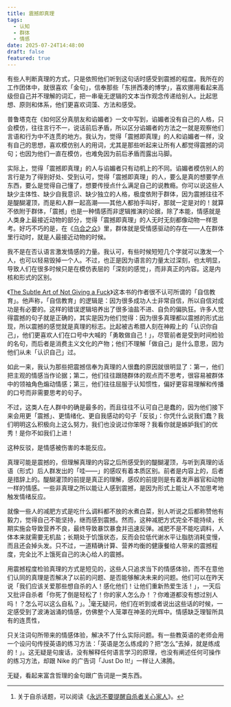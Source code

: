 ```yaml
---
title: 震撼即真理
tags:
  - 认知
  - 群体
  - 情感
date: 2025-07-24T14:48:00
draft: false
featured: true
---
```


有些人判断真理的方式，只是依照他们听到这句话时感受到震撼的程度。我所在的工作团体中，就很喜欢「金句」，信奉那些「东拼西凑的博学」，喜欢挪用看起来高级但自己并不理解的词汇，把一串毫无逻辑的文本当作观念传递给别人。比起思想、原则和体系，他们更喜欢词藻、方法和感受。<!--more-->

普鲁塔克在《如何区分真朋友和谄媚者》一文中写到，谄媚者没有自己的人格，只会模仿，往往言行不一，说话前后矛盾，所以区分谄媚者的方法之一就是观察他们言语和行为中不连贯的地方。我认为，觉得「震撼即真理」的人和谄媚者一样，没有自己的思想，喜欢模仿别人的用词，尤其是那些听起来让所有人都觉得震撼的词句；也因为他们一直在模仿，也难免因为前后矛盾而露出马脚。

实际上，觉得「震撼即真理」的人与谄媚者只有动机上的不同。谄媚者模仿别人的言行是为了得到好处、受到认可，觉得「震撼即真理」的人，要么是真的想要学点东西，要么是觉得自己懂了，想要传授点什么满足自己的说教瘾。你可以说这些人缺少主体性、缺少自我意识、缺少独立的人格，极度依附于群体，因为震撼往往不是醍醐灌顶，而是和人群一起高潮——其他人都拍手叫好，那就一定是对的！就算不依附于群体，「震撼」也是一种情感而非逻辑推演的论据，除了本能，情感就是人类身上最接近动物的部分，觉得「震撼即真理」的人无时无刻都像动物一样思考。好巧不巧的是，在《[乌合之众](/library/2024/乌合之众/)》里，群体就是受情感驱动的存在——人在群体里行动时，就是人最接近动物的时候。

我不是在否认语言激发情感的力量。我认可，有些时候短短几个字就可以激发一个人，也可以轻易毁掉一个人。不过，也正是因为语言的力量太过深刻，也太明显，导致人们在很多时候只是在模仿表层的「深刻的感觉」，而非真正的内容。这是内核和形式的区别。

《[The Subtle Art of Not Giving a Fuck](/library/2025/the-subtle-art-of-not-giving-a-fuck/)》这本书的作者很不认可所谓的「自信教育」。他声称，「自信教育」的逻辑是：因为很多成功人士非常自信，所以自信对成功是有必要的。这样的错误逻辑培养出了很多油盐不进、自负的偏执狂。许多人觉得震撼的句子就是正确的，其实是因为他们觉得：因为很多真理都以震撼的形式出现，所以震撼的感觉就是真理的标志。比起被古希腊人刻在神殿上的「认识你自己」，他们更喜欢人们在口号中大喊的「勇敢做自己！」，尽管前者是受到时间检验的名句，而后者是消费主义文化的产物；他们不理解「做自己」是什么意思，因为他们从未「认识自己」过。

如此一来，我认为那些把震撼信奉为真理的人很蠢的原因就很明显了：第一，他们把主观的情感当作论据；第二，他们往往跟随群体的观点而不思考，很容易被群体中的领袖角色煽动情感；第三，他们往往屈服于认知惯性，偏好更容易理解和传播的口号而非需要思考的句子。

不过，这类人在人群中的确是最多的，而且往往不认可自己是蠢的，因为他们接下来会用更「震撼」、更情绪化、更自我感动的句子「反驳」：你凭什么说我们蠢？我们明明这么积极向上这么努力，我们也没说过你笨呀？我看你就是嫉妒我们的优秀！是你不如我们上进！

这种反驳，是情感被伤害的本能反应。

真理可能是震撼的，但理解真理的内容之后所感受到的醍醐灌顶，与听到真理的话语（形式）后人群发出的「哇——」的感叹有着本质区别。前者是内容上的，后者是措辞上的。醍醐灌顶的前提是真正的理解，感叹的前提则是有着发声器官和动物一样的情感。一些非真理之所以能让人感到震撼，是因为形式上能让人不加思考地触发情绪反应。

就像一些人的减肥方式是吃什么调料都不放的水煮白菜，别人听说之后都称赞他有毅力，觉得自己不能坚持，继而感到震撼。然而，这种减肥方式完全不能持续，长期实施会导致营养不良，最终导致暴饮暴食并迅速反弹。减肥不是不能吃调料，人体本来就需要无机盐；长期处于饥饿状态，反而会拉低代谢水平让脂肪消耗变慢，而且还会掉头发。只不过，一道精确计算、营养均衡的健康餐给人带来的震撼程度，完全比不上饿死自己的决心给人的震撼。

用震撼程度检验真理的方式是短见的，这些人只追求当下的情感体验，而不在意他们认同的真理是否解决了以前的问题、是否能够解决未来的问题。他们可以在昨天说「我们应该关爱那些想自杀的人！感化他们！让他们重新热爱生活！」，一天后又批评自杀者「你死了倒是轻松了！你的家人怎么办！？你难道都没有想过别人吗！？怎么可以这么自私？」。[^1]毫无疑问，他们在听到或者说出这些话的时候，一定感受到了波涛汹涌的情感，仿佛整个人笼罩在神圣的光辉中。情感缺乏理智所具有的连贯性，

只关注词句所带来的情感体验，解决不了什么实际问题。有一些教英语的老师会用一个设问句传授英语的练习方法：「英语是怎么练成的？把“怎么”去掉，就是练成的！」。这无疑是句废话，没有解释任何语言学习的原理，也没有阐述任何可操作的练习方法，却跟 Nike 的广告词「Just Do It!」一样让人沸腾。

无疑，看起来富含哲理的金句跟广告词是一类东西。

[^1]: 关于自杀话题，可以阅读《[永远不要提醒自杀者关心家人](/posts/永远不要提醒自杀者关心家人/)》。
